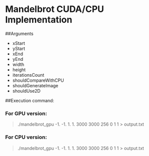 # Mandelbrot CUDA/CPU Implementation

##Arguments
- xStart
- yStart
- xEnd
- yEnd
- width
- height
- iterationsCount
- shouldCompareWithCPU
- shouldGenerateImage
- shouldUse2D

##Execution command:

### For GPU version:
> ./mandelbrot_gpu -1. -1. 1. 1. 3000 3000 256 0 1 1 > output.txt

### For CPU version:
> ./mandelbrot_gpu -1. -1. 1. 1. 3000 3000 256 0 1 1 > output.txt
